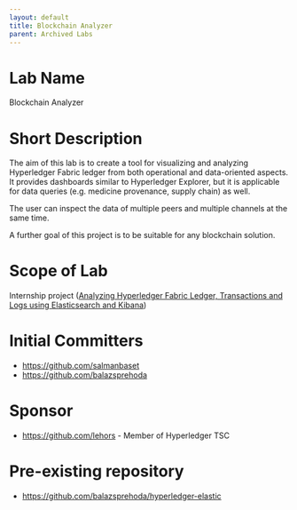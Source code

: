 ```yaml
---
layout: default
title: Blockchain Analyzer
parent: Archived Labs
---
```

# Lab Name
Blockchain Analyzer

# Short Description
The aim of this lab is to create a tool for visualizing and analyzing Hyperledger Fabric ledger from both operational and data-oriented aspects. It provides dashboards similar to Hyperledger Explorer, but it is applicable for data queries (e.g. medicine provenance, supply chain) as well.

The user can inspect the data of multiple peers and multiple channels at the same time.

A further goal of this project is to be suitable for any blockchain solution.

# Scope of Lab

Internship project ([Analyzing Hyperledger Fabric Ledger, Transactions and Logs using Elasticsearch and Kibana](https://wiki.hyperledger.org/display/INTERN/Analyzing+Hyperledger+Fabric+Ledger%2C+Transactions%2C+and+Logs+using+Elasticsearch+and+Kibana))

# Initial Committers
- https://github.com/salmanbaset
- https://github.com/balazsprehoda

# Sponsor
- https://github.com/lehors - Member of Hyperledger TSC

# Pre-existing repository
- https://github.com/balazsprehoda/hyperledger-elastic
